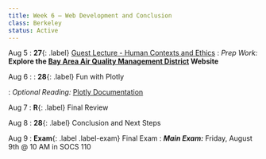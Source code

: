 ```yaml
---
title: Week 6 — Web Development and Conclusion
class: Berkeley
status: Active
---
```


Aug 5
:  **27**{: .label} [Guest Lecture - Human Contexts and Ethics](https://data6.org/su24/assignments/hce-lecture.pdf)
: _Prep Work:_ **Explore the [Bay Area Air Quality Management District](https://www.baaqmd.gov/public-data-center) Website**

Aug 6
: : **28**{: .label} Fun with Plotly
  <!-- : [Slides](https://docs.google.com/presentation/d/1vm-tU-27NUchYEkSM7K8m1ObQ4ymxhOzzNhs4rOQvaA/edit?usp=sharing) &#8226; [Code](https://datahub.berkeley.edu/hub/user-redirect/git-pull?repo=https%3A%2F%2Fgithub.com%2Fdata-6-berkeley%2Fmaterials-su23&branch=main&urlpath=tree%2Fmaterials-su23%2Flectures%2Flec24%2Flec24.ipynb) -->
: *Optional Reading:* [Plotly Documentation](https://plotly.com/python/plotly-express/)

Aug 7
: **R**{: .label} Final Review
  
Aug 8
: **28**{: .label} Conclusion and Next Steps

Aug 9
: **Exam**{: .label .label-exam} Final Exam
  : ***Main Exam:*** Friday, August 9th @ 10 AM in SOCS 110

